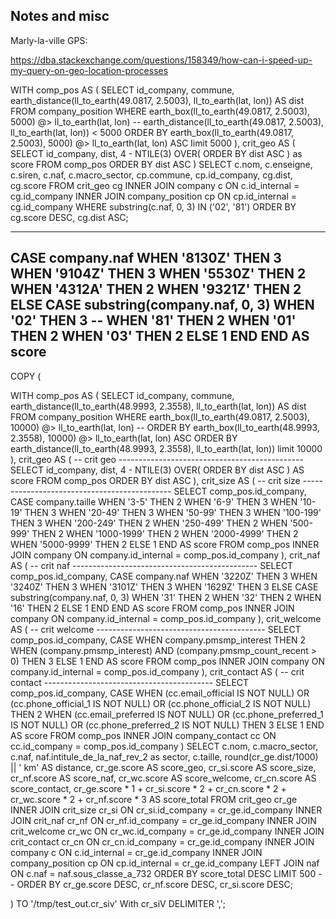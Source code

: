## Notes and misc

Marly-la-ville GPS: 

https://dba.stackexchange.com/questions/158349/how-can-i-speed-up-my-query-on-geo-location-processes

WITH comp_pos AS (
    SELECT
        id_company,
        commune,
        earth_distance(ll_to_earth(49.0817, 2.5003), ll_to_earth(lat, lon)) AS dist
    FROM
        company_position
    WHERE
        earth_box(ll_to_earth(49.0817, 2.5003), 5000) @> ll_to_earth(lat, lon)
        -- earth_distance(ll_to_earth(49.0817, 2.5003), ll_to_earth(lat, lon)) < 5000
    ORDER BY earth_box(ll_to_earth(49.0817, 2.5003), 5000) @> ll_to_earth(lat, lon) ASC
    limit 5000
    ), crit_geo AS (
    SELECT
        id_company,
        dist,
        4 - NTILE(3) OVER(
            ORDER BY dist ASC
        ) as score
    FROM
        comp_pos
    ORDER BY dist ASC
    )
SELECT
    c.nom,
    c.enseigne,
    c.siren,
    c.naf,
    c.macro_sector,
    cp.commune,
    cp.id_company,
    cg.dist,
    cg.score
FROM
    crit_geo cg
INNER JOIN
    company c ON c.id_internal = cg.id_company
INNER JOIN
    company_position cp ON cp.id_internal = cg.id_company
WHERE
    substring(c.naf, 0, 3) IN ('02', '81')
ORDER BY cg.score DESC, cg.dist ASC;

--------
CASE company.naf
    WHEN '8130Z' THEN 3
    WHEN '9104Z' THEN 3
    WHEN '5530Z' THEN 2
    WHEN '4312A' THEN 2
    WHEN '9321Z' THEN 2
    ELSE
        CASE substring(company.naf, 0, 3)
            WHEN '02' THEN 3
            -- WHEN '81' THEN 2
            WHEN '01' THEN 2
            WHEN '03' THEN 2
            ELSE 1
        END 
END AS score
-------

COPY (

WITH comp_pos AS (
    SELECT
        id_company,
        commune,
        earth_distance(ll_to_earth(48.9993, 2.3558), ll_to_earth(lat, lon)) AS dist
    FROM
        company_position
    WHERE
        earth_box(ll_to_earth(49.0817, 2.5003), 10000) @> ll_to_earth(lat, lon)
    -- ORDER BY earth_box(ll_to_earth(48.9993, 2.3558), 10000) @> ll_to_earth(lat, lon) ASC
    ORDER BY earth_distance(ll_to_earth(48.9993, 2.3558), ll_to_earth(lat, lon))
    limit 10000
    ), crit_geo AS (
    -- crit geo ----------------------------------------------
    SELECT
        id_company,
        dist,
        4 - NTILE(3) OVER(
            ORDER BY dist ASC
        ) AS score
    FROM comp_pos
    ORDER BY dist ASC
    ), crit_size AS (
    -- crit size ---------------------------------------------
    SELECT 
        comp_pos.id_company,
        CASE company.taille
            WHEN '3-5' THEN 2
            WHEN '6-9' THEN 3
            WHEN '10-19' THEN 3
            WHEN '20-49' THEN 3
            WHEN '50-99' THEN 3
            WHEN '100-199' THEN 3
            WHEN '200-249' THEN 2
            WHEN '250-499' THEN 2
            WHEN '500-999' THEN 2
            WHEN '1000-1999' THEN 2
            WHEN '2000-4999' THEN 2
            WHEN '5000-9999' THEN 2
            ELSE 1
        END AS score
    FROM comp_pos
    INNER JOIN
        company ON company.id_internal = comp_pos.id_company
    ), crit_naf AS (
    -- crit naf ----------------------------------------------
    SELECT
        comp_pos.id_company,
        CASE company.naf
            WHEN '3220Z' THEN 3
            WHEN '3240Z' THEN 3
            WHEN '3101Z' THEN 3
            WHEN '1629Z' THEN 3
        ELSE
            CASE substring(company.naf, 0, 3)
                WHEN '31' THEN 2
                WHEN '32' THEN 2
                WHEN '16' THEN 2
                ELSE 1
            END
        END AS score
    FROM comp_pos
    INNER JOIN
        company ON company.id_internal = comp_pos.id_company
    ), crit_welcome AS (
    -- crit welcome ------------------------------------------
    SELECT
        comp_pos.id_company,
        CASE
            WHEN company.pmsmp_interest THEN 2
            WHEN (company.pmsmp_interest) AND (company.pmsmp_count_recent > 0) THEN 3
            ELSE 1
        END AS score
    FROM comp_pos
    INNER JOIN
        company ON company.id_internal = comp_pos.id_company
    ), crit_contact AS (
    -- crit contact ------------------------------------------
    SELECT
        comp_pos.id_company,
        CASE
            WHEN (cc.email_official IS NOT NULL)
            OR (cc.phone_official_1 IS NOT NULL)
            OR (cc.phone_official_2 IS NOT NULL) THEN 2
            WHEN (cc.email_preferred IS NOT NULL)
            OR (cc.phone_preferred_1 IS NOT NULL)
            OR (cc.phone_preferred_2 IS NOT NULL) THEN 3
            ELSE 1
        END AS score
    FROM comp_pos
    INNER JOIN
        company_contact cc ON cc.id_company = comp_pos.id_company
    )
SELECT
    c.nom,
    c.macro_sector,
    c.naf,
    naf.intitule_de_la_naf_rev_2 as sector,
    c.taille,
    round(cr_ge.dist/1000) || ' km' AS distance,
    cr_ge.score AS score_geo,
    cr_si.score AS score_size,
    cr_nf.score AS score_naf,
    cr_wc.score AS score_welcome,
    cr_cn.score AS score_contact,
    cr_ge.score * 1 +
    cr_si.score * 2 +
    cr_cn.score * 2 +
    cr_wc.score * 2 +
    cr_nf.score * 3 AS score_total
FROM
    crit_geo cr_ge
INNER JOIN
    crit_size cr_si ON cr_si.id_company = cr_ge.id_company
INNER JOIN
    crit_naf cr_nf ON cr_nf.id_company = cr_ge.id_company
INNER JOIN
    crit_welcome cr_wc ON cr_wc.id_company = cr_ge.id_company
INNER JOIN
    crit_contact cr_cn ON cr_cn.id_company = cr_ge.id_company
INNER JOIN
    company c ON c.id_internal = cr_ge.id_company
INNER JOIN
    company_position cp ON cp.id_internal = cr_ge.id_company
LEFT JOIN
    naf ON c.naf = naf.sous_classe_a_732
ORDER BY score_total DESC
LIMIT 500
-- ORDER BY cr_ge.score DESC, cr_nf.score DESC, cr_si.score DESC;

) TO '/tmp/test_out.cr_siv' With cr_siV DELIMITER ',';
